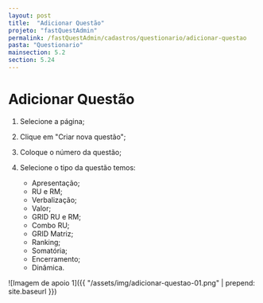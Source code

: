 ```yaml
---
layout: post
title:  "Adicionar Questão"
projeto: "fastQuestAdmin"
permalink: /fastQuestAdmin/cadastros/questionario/adicionar-questao
pasta: "Questionario"
mainsection: 5.2
section: 5.24
---
```

# Adicionar Questão

1. Selecione a página;

2. Clique em "Criar nova questão";

3. Coloque o número da questão;

4. Selecione o tipo da questão temos:
    - Apresentação;
    - RU e RM;
    - Verbalização;
    - Valor;
    - GRID RU e RM;
    - Combo RU;
    - GRID Matriz;
    - Ranking;
    - Somatória;
    - Encerramento;
    - Dinâmica.

![Imagem de apoio 1]({{ "/assets/img/adicionar-questao-01.png" | prepend: site.baseurl }})